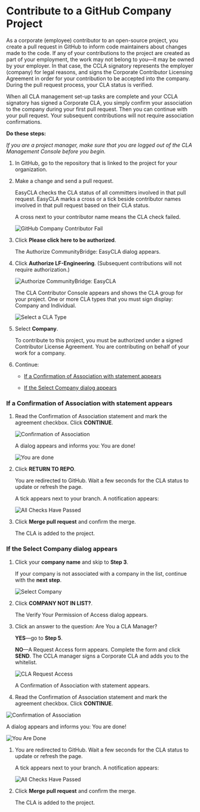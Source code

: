 # Contribute to a GitHub Company Project
As a corporate (employee) contributor to an open-source project, you create a pull request in GitHub to inform code maintainers about changes made to the code. If any of your contributions to the project are created as part of your employment, the work may not belong to you—it may be owned by your employer. In that case, the CCLA signatory represents the employer (company) for legal reasons, and signs the Corporate Contributor Licensing Agreement in order for your contribution to be accepted into the company. During the pull request process, your CLA status is verified.

When all CLA management set-up tasks are complete and your CCLA signatory has signed a Corporate CLA, you simply confirm your association to the company during your first pull request. Then you can continue with your pull request. Your subsequent contributions will not require association confirmations.

**Do these steps:**

*If you are a project manager, make sure that you are logged out of the CLA Management Console before you begin.*

1. In GitHub, go to the repository that is linked to the project for your organization.

1. Make a change and send a pull request.

   EasyCLA checks the CLA status of all committers involved in that pull request. EasyCLA marks a cross or a tick beside contributor names involved in that pull request based on their CLA status.

   A cross next to your contributor name means the CLA check failed.

   ![GitHub Company Contributor Fail](imgs/cla_github_company_contributor_fail.png)

1. Click **Please click here to be authorized**.

   The Authorize CommunityBridge: EasyCLA dialog appears.

1. Click **Authorize LF-Engineering**. (Subsequent contributions will not require authorization.)

   ![Authorize CommunityBridge: EasyCLA](imgs/cla_authorize_easycla.png)

   The CLA Contributor Console appears and shows the CLA group for your project. One or more CLA types that you must sign display: Company and Individual.

   ![Select a CLA Type](imgs/cla-github-select-company-or-individual.png)

1. Select **Company**.

   To contribute to this project, you must be authorized under a signed Contributor License Agreement. You are contributing on behalf of your work for a company.

1. Continue:

    + [If a Confirmation of Association with statement appears](#if-a-confirmation-of-association-with-statement-appears)

    + [If the Select Company dialog appears](#if-the-select-company-dialog-appears)

### If a Confirmation of Association with statement appears

1. Read the Confirmation of Association statement and mark the agreement checkbox. Click **CONTINUE**.

   ![Confirmation of Association](imgs/cla_github_confirmation_of_association.png)

   A dialog appears and informs you: You are done!

   ![You are done](imgs/cla-github-you-are-done.png)

1. Click **RETURN TO REPO**.

   You are redirected to GitHub. Wait a few seconds for the CLA status to update or refresh the page.

   A tick appears next to your branch. A notification appears:

   ![All Checks Have Passed](imgs/cla-github-all-checks-passed.png)

1. Click **Merge pull request** and confirm the merge.

   The CLA is added to the project.

### If the Select Company dialog appears

1. Click your **company name** and skip to **Step 3**.

   If your company is not associated with a company in the list, continue with the **next step**.

   ![Select Company](imgs/cla-contributor-select-company.png)

1. Click **COMPANY NOT IN LIST?**.

   The Verify Your Permission of Access dialog appears.

1. Click an answer to the question: Are You a CLA Manager?

   **YES**—go to **Step 5**.

   **NO**—A Request Access form appears. Complete the form and click **SEND**. The CCLA manager signs a Corporate CLA and adds you to the whitelist.

   ![CLA Request Access](imgs/cla-request-access.png)

   A Confirmation of Association with statement appears.

1. Read the Confirmation of Association statement and mark the agreement checkbox. Click **CONTINUE**.

  ![Confirmation of Association](imgs/cla_github_confirmation_of_association.png)

   A dialog appears and informs you: You are done!

   ![You Are Done](imgs/cla-github-you-are-done.png)

1. You are redirected to GitHub. Wait a few seconds for the CLA status to update or refresh the page.

   A tick appears next to your branch. A notification appears:

   ![All Checks Have Passed](imgs/cla-github-all-checks-passed.png)

1. Click **Merge pull request** and confirm the merge.

   The CLA is added to the project.
